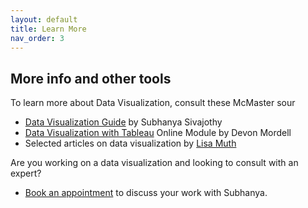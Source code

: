 ```yaml
---
layout: default
title: Learn More
nav_order: 3
---
```


## More info and other tools

To learn more about Data Visualization, consult these McMaster sour

- [Data Visualization Guide](https://libguides.mcmaster.ca/dataviz) by Subhanya Sivajothy 
- [Data Visualization with Tableau](https://scds.github.io/intro-tableau/) Online Module by Devon Mordell
- Selected articles on data visualization by [Lisa Muth](https://lisacharlottemuth.com/) 

Are you working on a data visualization and looking to consult with an expert? 
- [Book an appointment](https://libcal.mcmaster.ca/appointments/dataviz) to discuss your work with Subhanya.

